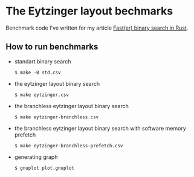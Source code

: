 # The Eytzinger layout bechmarks

Benchmark code I've written for my article [Fast(er) binary search in Rust](https://www.bazhenov.me/posts/faster-binary-search-in-rust/).

## How to run benchmarks

- standart binary search
  ```console
  $ make -B std.csv
  ```
- the eytzinger layout binary search
  ```console
  $ make eytzinger.csv
  ```
- the branchless eytzinger layout binary search
  ```console
  $ make eytzinger-branchless.csv
  ```
- the branchless eytzinger layout binary search with software memory prefetch
  ```console
  $ make eytzinger-branchless-prefetch.csv
  ```
- generating graph
  ```console
  $ gnuplot plot.gnuplot
  ```
